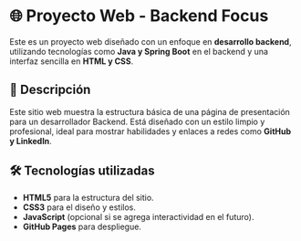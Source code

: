 # 🌐 Proyecto Web - Backend Focus

Este es un proyecto web diseñado con un enfoque en **desarrollo backend**, utilizando tecnologías como **Java y Spring Boot** en el backend y una interfaz sencilla en **HTML y CSS**.

## 📌 Descripción

Este sitio web muestra la estructura básica de una página de presentación para un desarrollador Backend. Está diseñado con un estilo limpio y profesional, ideal para mostrar habilidades y enlaces a redes como **GitHub y LinkedIn**.

## 🛠️ Tecnologías utilizadas

- **HTML5** para la estructura del sitio.
- **CSS3** para el diseño y estilos.
- **JavaScript** (opcional si se agrega interactividad en el futuro).
- **GitHub Pages** para despliegue.